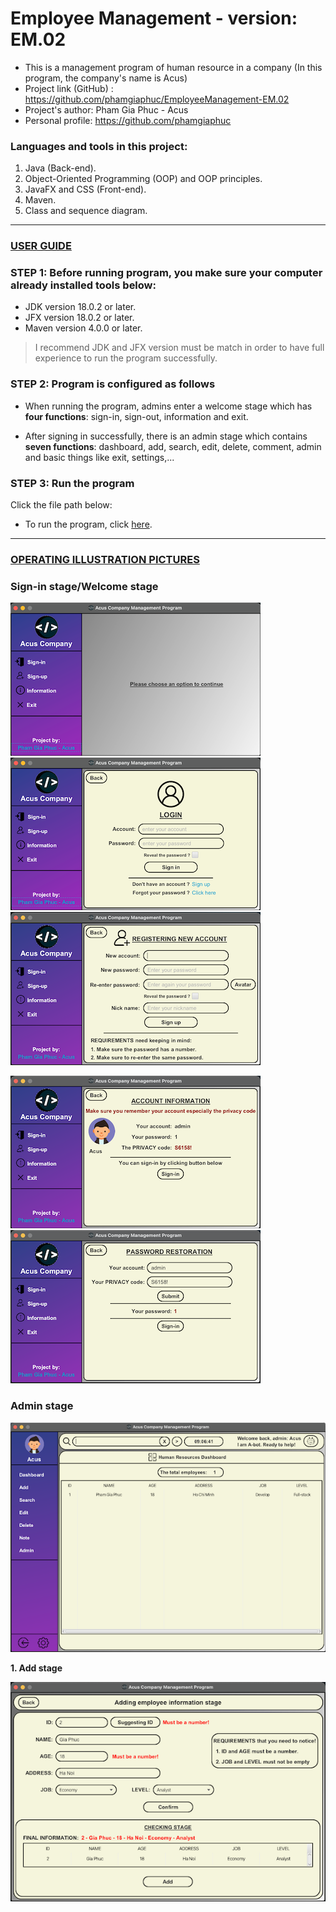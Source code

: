 # Employee Management - version: EM.02

- This is a management program of human resource in a company (In this program, the company's name is Acus)
- Project link (GitHub) : https://github.com/phamgiaphuc/EmployeeManagement-EM.02
- Project's author: Pham Gia Phuc - Acus
- Personal profile: https://github.com/phamgiaphuc

### Languages and tools in this project:

1. Java (Back-end).
2. Object-Oriented Programming (OOP) and OOP principles.
3. JavaFX and CSS (Front-end).
4. Maven.
5. Class and sequence diagram.

-----------------------------------
<ins>

### USER GUIDE

</ins>

### STEP 1:  Before running program, you make sure your computer already installed tools below:

- JDK version 18.0.2 or later.
- JFX version 18.0.2 or later.
- Maven version 4.0.0 or later.

> I recommend JDK and JFX version must be match in order to have full experience to run the program successfully.

### STEP 2: Program is configured as follows

- When running the program, admins enter a welcome stage which has **four functions**: sign-in, sign-out,
  information and exit.

- After signing in successfully, there is an admin stage which contains **seven functions**: dashboard, add, search, edit, delete, comment, admin
  and basic things like exit, settings,...

### STEP 3: Run the program

Click the file path below:

- To run the program, click [here](src/main/java/application/employeemanagement/Welcome.java).

-----------------------------------
<ins>

### OPERATING ILLUSTRATION PICTURES

</ins>

### Sign-in stage/Welcome stage

![](src/main/resources/readme/img_1.png) ![](src/main/resources/readme/img_2.png) ![](src/main/resources/readme/img_3.png)
 
![](src/main/resources/readme/img_4.png) ![](src/main/resources/readme/img_5.png)

### Admin stage

![](src/main/resources/readme/img_6.png)

**1. Add stage**

![](src/main/resources/readme/img_7.png)


